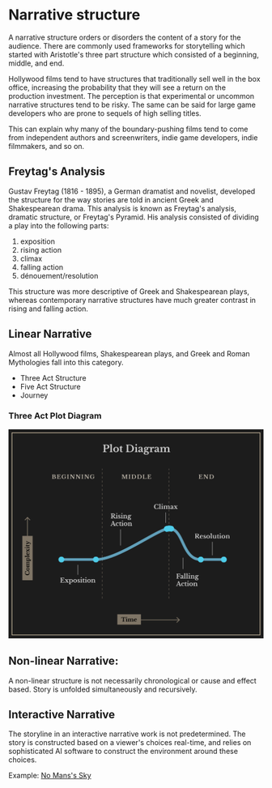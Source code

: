 # Narrative structure
A narrative structure orders or disorders the content of a story for the audience. There are commonly used frameworks for storytelling which started with Aristotle's three part structure which consisted of a beginning, middle, and end.

Hollywood films tend to have structures that traditionally sell well in the box office, increasing the probability that they will see a return on the production investment. The perception is that experimental or uncommon narrative structures tend to be risky. The same can be said for large game developers who are prone to sequels of high selling titles.

This can explain why many of the boundary-pushing films tend to come from independent authors and screenwriters, indie game developers, indie filmmakers, and so on.


## Freytag's Analysis

Gustav Freytag (1816 - 1895), a German dramatist and novelist, developed the structure for the way stories are told in ancient Greek and Shakespearean drama. This analysis is known as Freytag's analysis, dramatic structure, or Freytag's Pyramid. His analysis consisted of dividing a play into the following parts:

1. exposition
2. rising action
3. climax
4. falling action
5. dénouement/resolution

This structure was more descriptive of Greek and Shakespearean plays, whereas contemporary narrative structures have much greater contrast in rising and falling action.

## Linear Narrative
Almost all Hollywood films, Shakespearean plays, and Greek and Roman Mythologies fall into this category.

- Three Act Structure
- Five Act Structure
- Journey

### Three Act Plot Diagram

![](plot_diagram_reverse2.png)

## Non-linear Narrative:
A non-linear structure is not necessarily chronological or cause and effect based. Story is unfolded simultaneously and recursively.

## Interactive Narrative
The storyline in an interactive narrative work is not predetermined. The story is constructed based on a viewer's choices real-time, and relies on sophisticated AI software to construct the environment around these choices.

Example: [No Mans's Sky](http://www.no-mans-sky.com/about/)
